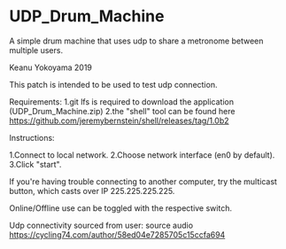 # UDP_Drum_Machine
A simple drum machine that uses udp to share a metronome between multiple users.

Keanu Yokoyama 2019

This patch is intended to be used to test udp connection. 

Requirements:
 1.git lfs is required to download the application (UDP_Drum_Machine.zip)
 2.the "shell" tool can be found here https://github.com/jeremybernstein/shell/releases/tag/1.0b2

Instructions:

1.Connect to local network.
2.Choose network interface (en0 by default).
3.Click "start".

If you're having trouble connecting to another computer, try the multicast button, which casts over IP 225.225.225.225.

Online/Offline use can be toggled with the respective switch.

Udp connectivity sourced from user: source audio https://cycling74.com/author/58ed04e7285705c15ccfa694

